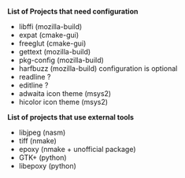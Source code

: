 **List of Projects that need configuration**

* libffi (mozilla-build)
* expat (cmake-gui)
* freeglut (cmake-gui)
* gettext (mozilla-build)
* pkg-config (mozilla-build)
* harfbuzz (mozilla-build) configuration is optional
* readline ?
* editline ?
* adwaita icon theme (msys2)
* hicolor icon theme (msys2)

**List of projects that use external tools**

* libjpeg (nasm)
* tiff (nmake)
* epoxy (nmake + unofficial package)
* GTK+ (python)
* libepoxy (python)
